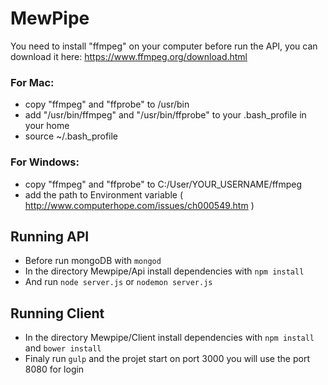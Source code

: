 MewPipe
=======

You need to install "ffmpeg" on your computer before run the API, you can download it here: https://www.ffmpeg.org/download.html

### For Mac:
* copy "ffmpeg" and "ffprobe" to /usr/bin
* add "/usr/bin/ffmpeg" and "/usr/bin/ffprobe" to your .bash_profile in your home 
* source ~/.bash_profile

### For Windows: 
* copy "ffmpeg" and "ffprobe" to C:/User/YOUR_USERNAME/ffmpeg
* add the path to Environment variable ( http://www.computerhope.com/issues/ch000549.htm )

## Running API
* Before run mongoDB with `mongod`
* In the directory Mewpipe/Api install dependencies with `npm install` 
* And run `node server.js` or `nodemon server.js`

## Running Client
* In the directory Mewpipe/Client install dependencies with `npm install` and `bower install`
* Finaly run `gulp` and the projet start on port 3000 you will use the port 8080 for login
